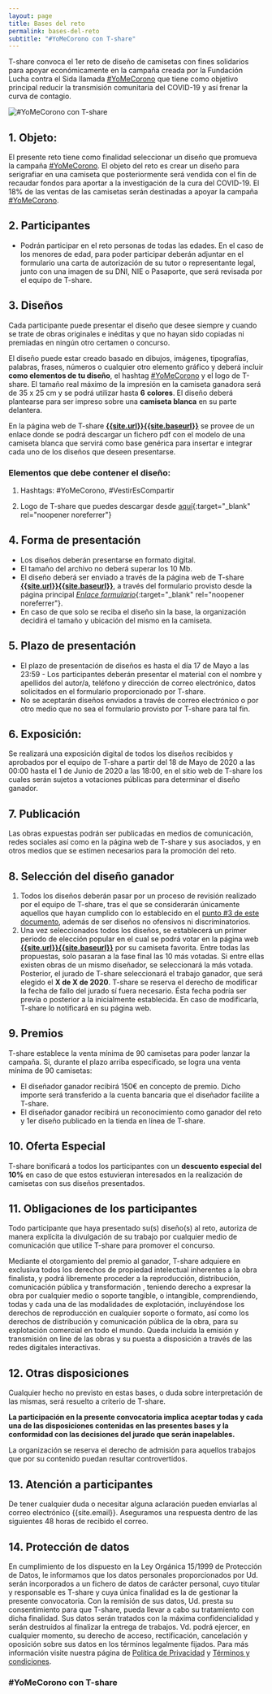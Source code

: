 ```yaml
---
layout: page
title: Bases del reto
permalink: bases-del-reto
subtitle: "#YoMeCorono con T-share"
---
```


<span class="tshare">T-share</span> convoca el 1er reto de diseño de camisetas con fines solidarios para apoyar económicamente en la campaña creada por la Fundación Lucha contra el Sida llamada [#YoMeCorono](https://www.yomecorono.com/) que tiene como objetivo principal reducir la transmisión comunitaria del COVID-19 y así frenar la curva de contagio.

![#YoMeCorono con T-share]({{site.baseurl}}assets/img/t-share-YoMeCorono.png)

## 1. Objeto:

El presente reto tiene como finalidad seleccionar un diseño que promueva la campaña [#YoMeCorono](www.yomecorono.com). El objeto del reto es crear un diseño para serigrafiar en una camiseta que posteriormente será vendida con el fin de recaudar fondos para aportar a la investigación de la cura del COVID-19. El 18% de las ventas de las camisetas serán destinadas a apoyar la campaña [#YoMeCorono](www.yomecorono.com).

## 2. Participantes

- Podrán participar en el reto personas de todas las edades. En el caso de los menores de edad, para poder participar deberán adjuntar en el formulario una carta de autorización de su tutor o representante legal, junto con una imagen de su DNI, NIE o Pasaporte, que será revisada por el equipo de T-share. 

## 3.  Diseños

Cada participante puede presentar el diseño que desee siempre y cuando se trate de obras originales e inéditas y que no hayan sido copiadas ni premiadas en ningún otro certamen o concurso.

El diseño puede estar creado basado en dibujos, imágenes, tipografías, palabras, frases, números o cualquier otro elemento gráfico y deberá incluir **como elementos de tu diseño**, el hashtag [#YoMeCorono](www.yomecorono.com) y el logo de <span class="tshare">T-share</span>. El tamaño real máximo de la impresión en la camiseta ganadora será de 35 x 25 cm y se podrá utilizar hasta **6**  **colores**. El diseño deberá plantearse para ser impreso sobre una  **camiseta blanca**  en su parte delantera.

En la página web de <span class="tshare">T-share</span> [**{{site.url}}{{site.baseurl}}**]({{site.url}}{{site.baseurl}}) se provee de un enlace donde se podrá descargar un fichero pdf con el modelo de una camiseta blanca que servirá como base genérica para insertar e integrar cada uno de los diseños que deseen presentarse.

### Elementos que debe contener el diseño:

1. Hashtags: #YoMeCorono, #VestirEsCompartir

2. Logo de <span class="tshare">T-share</span> que puedes descargar desde [aquí]({{site.recursos}}){:target="_blank" rel="noopener noreferrer"}

## 4. Forma de presentación

- Los diseños deberán presentarse en formato digital. 
- El tamaño del archivo no deberá superar los 10 Mb.
- El diseño deberá ser enviado a través de la página web de <span class="tshare">T-share</span> [**{{site.url}}{{site.baseurl}}**]({{site.url}}{{site.baseurl}}), a través del formulario provisto desde la página principal [*Enlace formulario*]({{site.formulario_inscripcion}}){:target="_blank" rel="noopener noreferrer"}. 
- En caso de que solo se reciba el diseño sin la base, la organización decidirá el tamaño y ubicación del mismo en la camiseta.

## 5. Plazo de presentación

- El plazo de presentación de diseños es hasta el día 17 de Mayo a las 23:59 - Los participantes deberán presentar el material con el nombre y apellidos del autor/a, teléfono y dirección de correo electrónico, datos solicitados en el formulario proporcionado por <span class="tshare">T-share</span>. 
- No se aceptarán diseños enviados a través de correo electrónico o por otro medio que no sea el formulario provisto por <span class="tshare">T-share</span> para tal fin.

## 6. Exposición:

Se realizará una exposición digital de todos los diseños recibidos y aprobados por el equipo de <span class="tshare">T-share</span> a partir del 18 de Mayo de 2020 a las 00:00 hasta el 1 de Junio de 2020 a las 18:00, en el sitio web de <span class="tshare">T-share</span> los cuales serán sujetos a votaciones públicas para determinar el diseño ganador.

## 7. Publicación

Las obras expuestas podrán ser publicadas en medios de comunicación, redes sociales así como en la página web de <span class="tshare">T-share</span> y sus asociados, y en otros medios que se estimen necesarios para la promoción del reto.

## 8. Selección del diseño ganador

1. Todos los diseños deberán pasar por un proceso de revisión realizado por el equipo de <span class="tshare">T-share</span>, tras el que se considerarán únicamente aquellos que hayan cumplido con lo establecido en el [punto #3 de este documento](), además de ser diseños no ofensivos ni discriminatorios.
2. Una vez seleccionados todos los diseños, se establecerá un primer periodo de elección popular en el cual se podrá votar en la página web [**{{site.url}}{{site.baseurl}}**]({{site.url}}{{site.baseurl}}) por su camiseta favorita. Entre todas las propuestas, solo pasaran a la fase final las 10 más votadas. Si entre ellas existen obras de un mismo diseñador, se seleccionará la más votada. Posterior, el jurado de <span class="tshare">T-share</span> seleccionará el trabajo ganador, que será elegido el **X de X de 2020**. <span class="tshare">T-share</span> se reserva el derecho de modificar la fecha de fallo del jurado sí fuera necesario. Ésta fecha podría ser previa o posterior a la inicialmente establecida. En caso de modificarla, T-share lo notificará en su página web.

## 9. Premios
<span class="tshare">T-share</span> establece la venta mínima de 90 camisetas para poder lanzar la campaña. Si, durante el plazo arriba especificado, se logra una venta mínima de 90 camisetas:
- El diseñador ganador recibirá 150€ en concepto de premio. Dicho importe será transferido a la cuenta bancaria que el diseñador facilite a <span class="tshare">T-share</span>.
- El diseñador ganador recibirá un reconocimiento como ganador del reto y 1er diseño publicado en la tienda en línea de <span class="tshare">T-share</span>.

## 10. Oferta Especial

<span class="tshare">T-share</span> bonificará a todos los participantes con un **descuento especial del 10%** en caso de que estos estuvieran interesados en la realización de camisetas con sus diseños presentados.

## 11. Obligaciones de los participantes

Todo participante que haya presentado su(s) diseño(s) al reto, autoriza de manera explícita la divulgación de su trabajo por cualquier medio de comunicación que utilice <span class="tshare">T-share</span> para promover el concurso.

Mediante el otorgamiento del premio al ganador, <span class="tshare">T-share</span> adquiere en exclusiva todos los derechos de propiedad intelectual inherentes a la obra finalista, y podrá libremente proceder a la reproducción, distribución, comunicación pública y transformación , teniendo derecho a expresar la obra por cualquier medio o soporte tangible, o intangible, comprendiendo, todas y cada una de las modalidades de explotación, incluyéndose los derechos de reproducción en cualquier soporte o formato, así como los derechos de distribución y comunicación pública de la obra, para su explotación comercial en todo el mundo. Queda incluida la emisión y transmisión on line de las obras y su puesta a disposición a través de las redes digitales interactivas.

## 12. Otras disposiciones

Cualquier hecho no previsto en estas bases, o duda sobre interpretación de las mismas, será resuelto a criterio de <span class="tshare">T-share</span>.

**La participación en la presente convocatoria implica aceptar todas y cada una de las disposiciones contenidas en las presentes bases y la conformidad con las decisiones del jurado que serán inapelables.**

La organización se reserva el derecho de admisión para aquellos trabajos que por su contenido puedan resultar controvertidos.

## 13. Atención a participantes

De tener cualquier duda o necesitar alguna aclaración pueden enviarlas al correo electrónico {{site.email}}. Aseguramos una respuesta dentro de las siguientes 48 horas de recibido el correo.

## 14. Protección de datos

En cumplimiento de los dispuesto en la Ley Orgánica 15/1999 de Protección de Datos, le informamos que los datos personales proporcionados por Ud. serán incorporados a un fichero de datos de carácter personal, cuyo titular y responsable es <span class="tshare">T-share</span> y cuya única finalidad es la de gestionar la presente convocatoria. Con la remisión de sus datos, Ud. presta su consentimiento para que <span class="tshare">T-share</span>, pueda llevar a cabo su tratamiento con dicha finalidad. Sus datos serán tratados con la máxima confidencialidad y serán destruidos al finalizar la entrega de trabajos. Vd. podrá ejercer, en cualquier momento, su derecho de acceso, rectificación, cancelación y oposición sobre sus datos en los términos legalmente fijados.
Para más información visite nuestra página de [Política de Privacidad]({{site.baseurl}}politica) y [Términos y condiciones]({{site.baseurl}}terminos-condiciones).

### #YoMeCorono con T-share